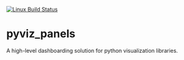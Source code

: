 [![Linux Build
Status](https://travis-ci.org/pyviz/pyviz_panels.svg?branch=master)](https://travis-ci.org/pyviz/pyviz_panels)

# pyviz_panels

A high-level dashboarding solution for python visualization libraries.
